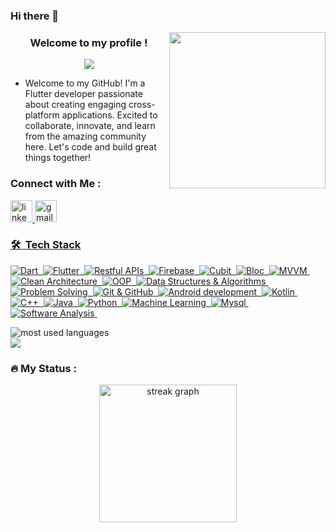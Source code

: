 ### Hi there 👋
<img width="250" align="right" src="https://c.tenor.com/_DOBjnGspYAAAAAM/code-coding.gif">

<h3 align="center">
  Welcome to my profile !
</h3>

<!-- Typing SVG by DenverCoder1 - https://github.com/DenverCoder1/readme-typing-svg -->
<p align="center">
  <a href="https://github.com/DenverCoder1/readme-typing-svg"><img src="https://readme-typing-svg.herokuapp.com/?lines=Software%20Engineer;Think%20twice%20code%20once&font=Fira%20Code&center=true&width=440&height=45&color=f75c7e&vCenter=true&size=22"></a>
</p> 

- Welcome to my GitHub! I'm a Flutter developer passionate about creating engaging cross-platform applications. Excited to collaborate, innovate, and learn from the amazing community here. Let's code and build great things together!



### Connect with Me :

<a href="https://www.linkedin.com/in/khaled-mohamed--658333229/">
    <img src="https://img.shields.io/static/v1?message=LinkedIn&logo=linkedin&label=&color=0077B5&logoColor=white&labelColor=&style=for-the-badge" height="35" alt="linkedin logo"  />
  
  <a href="mailto:khaledmokhaled123@gmail.com">
    <img src="https://img.shields.io/static/v1?message=Gmail&logo=gmail&label=&color=D14836&logoColor=white&labelColor=&style=for-the-badge" height="35" alt="gmail logo"  />
  

### 🛠 &nbsp;Tech Stack
    
![Dart](https://img.shields.io/badge/-Dart-05122A?style=flat&logo=dart)&nbsp;
![Flutter](https://img.shields.io/badge/-Flutter-05122A?style=flat&logo=flutter)&nbsp;
![Restful APIs](https://img.shields.io/badge/-Restful%20APIs-05122A?style=flat&logo=API)&nbsp;
![Firebase](https://img.shields.io/badge/-Firebase-05122A?style=flat&logo=Firebase)&nbsp;
![Cubit](https://img.shields.io/badge/-Cubit-05122A?style=flat)&nbsp;
![Bloc](https://img.shields.io/badge/-Bloc-05122A?style=flat)&nbsp;
![MVVM](https://img.shields.io/badge/-MVVM-05122A?style=flat)&nbsp;
![Clean Architecture](https://img.shields.io/badge/-Clean%20Architecture-05122A?style=flat)&nbsp;
![OOP](https://img.shields.io/badge/-OOP-05122A?style=flat&logo=OOP)&nbsp;
![Data Structures & Algorithms](https://img.shields.io/badge/-Data%20Structures%20&%20Algorithms-05122A?style=flat)&nbsp;
![Problem Solving](https://img.shields.io/badge/-Problem%20Solving-05122A?style=flat)&nbsp;
![Git & GitHub](https://img.shields.io/badge/-Git%20&%20GitHub-05122A?style=flat)&nbsp;
![Android development](https://img.shields.io/badge/-Android%20development-05122A?style=flat&logo=OOP)&nbsp;
![Kotlin](https://img.shields.io/badge/-Kotlin-05122A?style=flat&logo=OOP)&nbsp;
![C++](https://img.shields.io/badge/-C++-05122A?style=flat&logo=OOP)&nbsp;
![Java](https://img.shields.io/badge/-Java-05122A?style=flat&logo=OOP)&nbsp;
![Python](https://img.shields.io/badge/-python-05122A?style=flat&logo=OOP)&nbsp;
![Machine Learning](https://img.shields.io/badge/-Machine%20Learning-05122A?style=flat&logo=OOP)&nbsp;
![Mysql](https://img.shields.io/badge/-Mysql-05122A?style=flat&logo=OOP)&nbsp;
![Software Analysis](https://img.shields.io/badge/-Software%20Analysis-05122A?style=flat&logo=OOP)&nbsp;


<img align="left" src="https://github-readme-stats.vercel.app/api/top-langs?username=khaled365-code&show_icons=true&locale=en&layout=compact&theme=radical" alt="most used languages" />

<br clear="left">

<a href="https://komarev.com/ghpvc/?username=khaled365-code&style=for-the-badge">
    <img src="https://komarev.com/ghpvc/?username=khaled365-code&style=for-the-badge">
</a>

<h3 align="left">🔥   My Status :</h3>

<div align="center">
  <img src="https://streak-stats.demolab.com?user=khaled365-code&locale=en&mode=daily&theme=dark&hide_border=false&border_radius=5&order=3" height="220" alt="streak graph"  />
</div>

